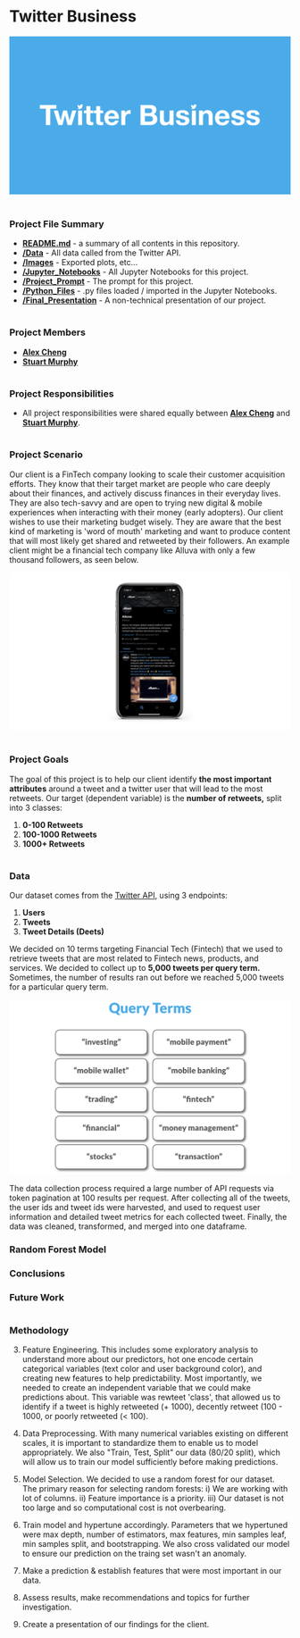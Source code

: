 # Twitter Business

![Title_Slide](/Images/Slides/Title_Slide.png)

#
### Project File Summary

   - <b>[README.md](README.md)</b> - a summary of all contents in this repository.
   - <b>[/Data](/Data)</b> - All data called from the Twitter API.
   - <b>[/Images](/Images)</b> - Exported plots, etc...
   - <b>[/Jupyter_Notebooks](/Jupyter_Notebooks)</b> - All Jupyter Notebooks for this project.
   - <b>[/Project_Prompt](/Project_Prompt)</b> - The prompt for this project.
   - <b>[/Python_Files](/Python_Files)</b> - .py files loaded / imported in the Jupyter Notebooks.
   - <b>[/Final_Presentation](/Final_Presentation)</b> - A non-technical presentation of our project.

#
### Project Members

   - <b>[Alex Cheng](https://github.com/alexwcheng)</b>
   - <b>[Stuart Murphy](https://github.com/thespud56)</b>
   
#
### Project Responsibilities

   -  All project responsibilities were shared equally between <b>[Alex Cheng](https://github.com/alexwcheng)</b> and <b>[Stuart Murphy](https://github.com/thespud56)</b>.

#
### Project Scenario

Our client is a FinTech company looking to scale their customer acquisition efforts. They know that their target market are people who care deeply about their finances, and actively discuss finances in their everyday lives. They are also tech-savvy and are open to trying new digital & mobile experiences when interacting with their money (early adopters). Our client wishes to use their marketing budget wisely. They are aware that the best kind of marketing is 'word of mouth' marketing and want to produce content that will most likely get shared and retweeted by their followers. An example client might be a financial tech company like Alluva with only a few thousand followers, as seen below.

![Fintech_Example_Twitter_User](/Images/Slides/Fintech_Example_Twitter_User.png)

#
### Project Goals

The goal of this project is to help our client identify **the most important attributes** around a tweet and a twitter user that will lead to the most retweets. Our target (dependent variable) is the **number of retweets,** split into 3 classes:
1. **0-100 Retweets**
2. **100-1000 Retweets**
3. **1000+ Retweets**

#
### Data

Our dataset comes from the [Twitter API](https://developer.twitter.com/en/docs/api-reference-index), using 3 endpoints: 
1. **Users**
2. **Tweets**
3. **Tweet Details (Deets)**

We decided on 10 terms targeting Financial Tech (Fintech) that we used to retrieve tweets that are most related to Fintech news, products, and services. We decided to collect up to **5,000 tweets per query term.** Sometimes, the number of results ran out before we reached 5,000 tweets for a particular query term. 

![Fintech_Twitter_Query_Terms](/Images/Slides/Fintech_Twitter_Query_Terms.png)

The data collection process required a large number of API requests via token pagination at 100 results per request. After collecting all of the tweets, the user ids and tweet ids were harvested, and used to request user information and detailed tweet metrics for each collected tweet. Finally, the data was cleaned, transformed, and merged into one dataframe.


### Random Forest Model

### Conclusions

### Future Work

#
### Methodology 


3. Feature Engineering. This includes some exploratory analysis to understand more about our predictors, hot one encode certain categorical variables (text color and user background color), and creating new features to help predictability. Most importantly, we needed to create an independent variable that we could make predictions about. This variable was rewteet 'class', that allowed us to identify if a tweet is highly retweeted (+ 1000), decently retweet (100 - 1000, or poorly retweeted (< 100).

4. Data Preprocessing. With many numerical variables existing on different scales, it is important to standardize them to enable us to model appropriately. We also "Train, Test, Split" our data (80/20 split), which will allow us to train our model sufficiently before making predictions.

5. Model Selection. We decided to use a random forest for our dataset. The primary reason for selecting random forests: i) We are working with lot of columns. ii) Feature importance is a priority. iii) Our dataset is not too large and so computational cost is not overbearing.

6. Train model and hypertune accordingly. Parameters that we hypertuned were max depth, number of estimators, max features, min samples leaf, min samples split, and bootstrapping. We also cross validated our model to ensure our prediction on the traing set wasn't an anomaly.

7. Make a prediction & establish features that were most important in our data.

8. Assess results, make recommendations and topics for further investigation.

9. Create a presentation of our findings for the client.

